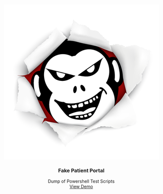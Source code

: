 <br />
<p align="center">
 <a href="https://github.com/JDL-84/" target="_blank">
    <img src="https://github.com/JDL-84/FakePatientPortal/blob/master/Data/Images/Logo_MonkeyFace.png" alt="JDL-84" >
</a>
  <h3 align="center">Fake Patient Portal</h3>
  <p align="center">
    Dump of Powershell Test Scripts
    <br />
    <a href="https://jdl-84.github.io/FakePatientPortal/" target="_blank">View Demo</a>
  </p>
</p>
